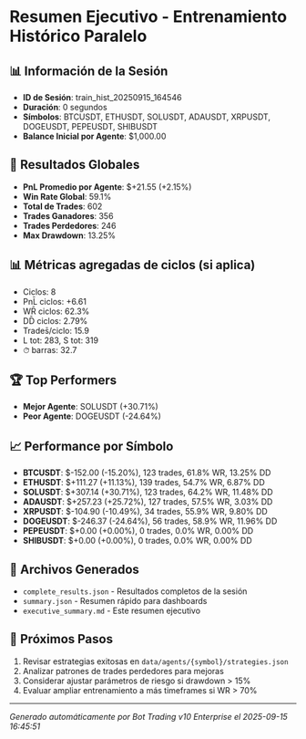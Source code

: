 # Resumen Ejecutivo - Entrenamiento Histórico Paralelo

## 📊 Información de la Sesión
- **ID de Sesión**: train_hist_20250915_164546
- **Duración**: 0 segundos
- **Símbolos**: BTCUSDT, ETHUSDT, SOLUSDT, ADAUSDT, XRPUSDT, DOGEUSDT, PEPEUSDT, SHIBUSDT
- **Balance Inicial por Agente**: $1,000.00

## 🎯 Resultados Globales
- **PnL Promedio por Agente**: $+21.55 (+2.15%)
- **Win Rate Global**: 59.1%
- **Total de Trades**: 602
- **Trades Ganadores**: 356
- **Trades Perdedores**: 246
- **Max Drawdown**: 13.25%

## 📊 Métricas agregadas de ciclos (si aplica)
- Ciclos: 8
- PnL̄ ciclos: +6.61
- WR̄ ciclos: 62.3%
- DD̄ ciclos: 2.79%
- Trades̄/ciclo: 15.9
- L tot: 283, S tot: 319
- ⏱̄ barras: 32.7


## 🏆 Top Performers
- **Mejor Agente**: SOLUSDT (+30.71%)
- **Peor Agente**: DOGEUSDT (-24.64%)

## 📈 Performance por Símbolo
- **BTCUSDT**: $-152.00 (-15.20%), 123 trades, 61.8% WR, 13.25% DD
- **ETHUSDT**: $+111.27 (+11.13%), 139 trades, 54.7% WR, 6.87% DD
- **SOLUSDT**: $+307.14 (+30.71%), 123 trades, 64.2% WR, 11.48% DD
- **ADAUSDT**: $+257.23 (+25.72%), 127 trades, 57.5% WR, 3.03% DD
- **XRPUSDT**: $-104.90 (-10.49%), 34 trades, 55.9% WR, 9.80% DD
- **DOGEUSDT**: $-246.37 (-24.64%), 56 trades, 58.9% WR, 11.96% DD
- **PEPEUSDT**: $+0.00 (+0.00%), 0 trades, 0.0% WR, 0.00% DD
- **SHIBUSDT**: $+0.00 (+0.00%), 0 trades, 0.0% WR, 0.00% DD

## 📁 Archivos Generados
- `complete_results.json` - Resultados completos de la sesión
- `summary.json` - Resumen rápido para dashboards
- `executive_summary.md` - Este resumen ejecutivo

## 🎯 Próximos Pasos
1. Revisar estrategias exitosas en `data/agents/{symbol}/strategies.json`
2. Analizar patrones de trades perdedores para mejoras
3. Considerar ajustar parámetros de riesgo si drawdown > 15%
4. Evaluar ampliar entrenamiento a más timeframes si WR > 70%

---
*Generado automáticamente por Bot Trading v10 Enterprise el 2025-09-15 16:45:51*
